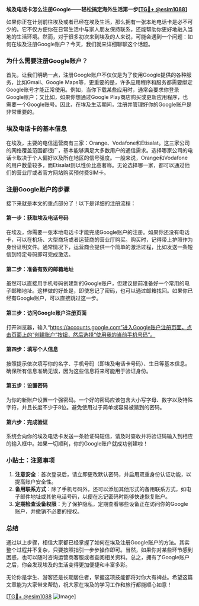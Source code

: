 **埃及电话卡怎么注册Google——轻松搞定海外生活第一步[[TG💪+ @esim1088](https://t.me/s/esim1088)]**

如果你正在计划前往埃及或者已经在埃及生活，那么拥有一张本地电话卡是必不可少的。它不仅方便你在日常生活中与家人朋友保持联系，还能帮助你更好地融入当地的生活环境。然而，对于很多初次来到埃及的人来说，可能会遇到一个问题：如何在埃及注册Google账户？今天，我们就来详细聊聊这个话题。

### 为什么需要注册Google账户？

首先，让我们明确一点，注册Google账户不仅仅是为了使用Google提供的各种服务，比如Gmail、Google Maps等，更重要的是，许多应用程序和服务都需要绑定Google账号才能正常使用。例如，当你下载某些应用时，通常会要求你登录Google账户；又比如，如果你想通过Google Play商店购买或更新应用程序，也需要一个Google账号。因此，在埃及生活期间，注册并管理好你的Google账户是非常重要的。

### 埃及电话卡的基本信息

在埃及，主要的电信运营商有三家：Orange、Vodafone和Etisalat。这三家公司的网络覆盖范围都很广，基本能够满足大多数用户的通信需求。选择哪家公司的电话卡取决于个人偏好以及所在地区的信号强度。一般来说，Orange和Vodafone的用户数量较多，而Etisalat则以性价比高著称。无论选择哪一家，都可以通过他们的营业厅或者官方网站购买预付费SIM卡。

### 注册Google账户的步骤

接下来就是本文的重点部分了！以下是详细的注册流程：

#### 第一步：获取埃及电话号码

在埃及，你需要一张本地电话卡才能完成Google账户的注册。如果你还没有电话卡，可以在机场、大型商场或者运营商的营业厅购买。购买时，记得带上护照作为身份证明文件。通常情况下，运营商会提供一个简单的激活过程，比如发送一条短信到特定号码即可完成激活。

#### 第二步：准备有效的邮箱地址

虽然可以直接用手机号码创建新的Google账户，但建议提前准备好一个常用的电子邮箱地址。这样做的好处是，即使忘记了密码，也可以通过邮箱找回。如果你已经有Google账户，可以直接跳过这一步。

#### 第三步：访问Google账户注册页面

打开浏览器，输入“https://accounts.google.com”进入Google账户注册页面。点击页面上的“创建账户”按钮，然后选择“使用我的当前手机号码”。

#### 第四步：填写个人信息

按照提示依次填写你的名字、手机号码（即埃及电话卡号码）、生日等基本信息。确保所有信息准确无误，因为这些信息将来可能用于验证身份。

#### 第五步：设置密码

为你的新账户设置一个强密码。一个好的密码应该包含大小写字母、数字以及特殊字符，并且长度不少于8位。避免使用过于简单或容易被猜到的密码。

#### 第六步：完成验证

系统会向你的埃及电话卡发送一条验证码短信，请及时查收并将验证码输入到相应的输入框中。如果一切顺利，你的Google账户就成功创建啦！

### 小贴士：注意事项

1. **注意安全**：首次登录后，请立即更改默认密码，并启用双重身份认证功能，以提高账户安全性。
2. **备用联系方式**：除了手机号码外，还可以添加其他形式的备用联系方式，如电子邮件地址或其他电话号码，以便在忘记密码时能够快速恢复账户。
3. **定期检查设备权限**：为了保护隐私，定期查看哪些设备正在访问你的Google账户，并撤销不必要的授权。

### 总结

通过以上步骤，相信大家都已经掌握了如何在埃及注册Google账户的方法。其实整个过程并不复杂，只要按照指引一步步操作即可。当然，如果你对某些环节感到困惑，也可以随时咨询运营商客服或者查阅相关资料。总之，拥有了Google账户之后，你会发现埃及的生活变得更加便捷和丰富多彩。

无论你是学生、游客还是长期居住者，掌握这项技能都将对你大有裨益。希望这篇文章能为大家带来帮助，祝大家在埃及的学习工作和旅行都能顺心如意！

[[TG💪+ @esim1088](https://t.me/s/esim1088) ![Image](https://i.postimg.cc/4NQfJmqS/Snipaste-2025-05-13-00-14-12.png)]